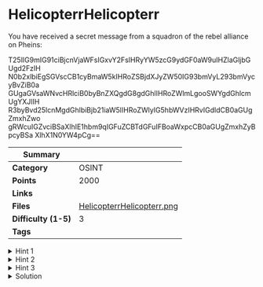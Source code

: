 # HelicopterrHelicopterr

You have received a secret message from a squadron of the rebel alliance on Pheins:

T25lIG9mIG91ciBjcnVjaWFsIGxvY2FsIHRyYW5zcG9ydGF0aW9uIHZlaGljbGUgd2FzIH
N0b2xlbiEgSGVscCB1cyBmaW5kIHRoZSBjdXJyZW50IG93bmVyL293bmVycyBvZiB0a
GUgaGVsaWNvcHRlciB0byBnZXQgdG8gdGhlIHRoZWlmLgooSWYgdGhlcmUgYXJlIH
R3byBvd25lcnMgdGhlbiBjb21iaW5lIHRoZWlyIG5hbWVzIHRvIGdldCB0aGUgZmxhZwo
gRWcuIGZvciBSaXlhIE1hbm9qIGFuZCBTdGFuIFBoaWxpcCB0aGUgZmxhZyBpcyBSa
XlhX1N0YW4pCg==

| Summary              |                                                                                                                                                                                                                        |
| -------------------- | ---------------------------------------------------------------------------------------------------------------------------------------------------------------------------------------------------------------------- |
| **Category**         | OSINT                                                                                                                                                                                                                  |
| **Points**           | 2000                                                                                                                                                                                                                   |
| **Links**            |                                                                                                                                                                                                                        |
| **Files**            | [HelicopterrHelicopterr.png](https://ctf.hexhimalaya.com/files/c490bafc265e167c893374b1593c7bfc/HelicopterrHelicopterr.png?token=.eJyrViotTi2Kz0xRsjLWUSpJTcyFsdMyc1LBbEOzWgD0Dgwi.ZK7x3g.PwVgZ4w91aMMuVC1tECSg9do2Y8) |
| **Difficulty (1-5)** | 3                                                                                                                                                                                                                      |
| **Tags**             |                                                                                                                                                                                                                        |

<details>
  <summary>Hint 1</summary>

Tail number is the registration number of an aircraft.

</details>

<details>
  <summary>Hint 2</summary>

Search up for the company owning the aircraft.

</details>

<details>
  <summary>Hint 3</summary>

Search up company registered in Alaska.

</details>
<details>
<summary>Solution</summary>
  
### Follow the process below.
    
The secret message given to you is a simple Base64 encryption which you get the
original question on decoding. We can see that the stolen helicopter's tail number is
given in the image. We can find the helicopter by this. We can get details about the
owner on the flight aware website
https://flightaware.com/
We see that the helicopter is owned by “JET RANGER X LLC” but this is not the true
name of the owner, but is a company name. So we need to find some other information
as well. On going across the flight registration database we can see that the flight owner
stays in ANCHORAGE or has an office there.
http://www.aviationdb.com/
So maybe, the details of the owner entities will be registered in Anchorage, Alaska. So
let's go through the Alaska Business entity search website
https://www.commerce.alaska.gov/cbp/main/search/entities
And Bingo! We can see the owners of the flight as “JOHN P. ODOM” and “REGAN SHERICK-ODOM”
Combining the names we get the flag
<details>
<summary>Disclose answer ?</summary>

```copy
CTF{JOHN_REGAN}
```

</details>

</details>
